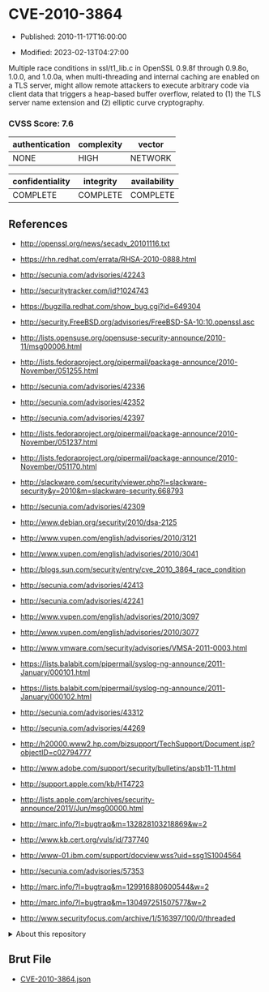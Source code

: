 # CVE-2010-3864

- Published: 2010-11-17T16:00:00

- Modified: 2023-02-13T04:27:00

Multiple race conditions in ssl/t1_lib.c in OpenSSL 0.9.8f through 0.9.8o, 1.0.0, and 1.0.0a, when multi-threading and internal caching are enabled on a TLS server, might allow remote attackers to execute arbitrary code via client data that triggers a heap-based buffer overflow, related to (1) the TLS server name extension and (2) elliptic curve cryptography.

### CVSS Score: **7.6**

| authentication | complexity | vector |
| --- | --- | --- |
| NONE | HIGH | NETWORK |

| confidentiality | integrity | availability |
| --- | --- | --- |
| COMPLETE | COMPLETE | COMPLETE |

## References

* http://openssl.org/news/secadv_20101116.txt

* https://rhn.redhat.com/errata/RHSA-2010-0888.html

* http://secunia.com/advisories/42243

* http://securitytracker.com/id?1024743

* https://bugzilla.redhat.com/show_bug.cgi?id=649304

* http://security.FreeBSD.org/advisories/FreeBSD-SA-10:10.openssl.asc

* http://lists.opensuse.org/opensuse-security-announce/2010-11/msg00006.html

* http://lists.fedoraproject.org/pipermail/package-announce/2010-November/051255.html

* http://secunia.com/advisories/42336

* http://secunia.com/advisories/42352

* http://secunia.com/advisories/42397

* http://lists.fedoraproject.org/pipermail/package-announce/2010-November/051237.html

* http://lists.fedoraproject.org/pipermail/package-announce/2010-November/051170.html

* http://slackware.com/security/viewer.php?l=slackware-security&y=2010&m=slackware-security.668793

* http://secunia.com/advisories/42309

* http://www.debian.org/security/2010/dsa-2125

* http://www.vupen.com/english/advisories/2010/3121

* http://www.vupen.com/english/advisories/2010/3041

* http://blogs.sun.com/security/entry/cve_2010_3864_race_condition

* http://secunia.com/advisories/42413

* http://secunia.com/advisories/42241

* http://www.vupen.com/english/advisories/2010/3097

* http://www.vupen.com/english/advisories/2010/3077

* http://www.vmware.com/security/advisories/VMSA-2011-0003.html

* https://lists.balabit.com/pipermail/syslog-ng-announce/2011-January/000101.html

* https://lists.balabit.com/pipermail/syslog-ng-announce/2011-January/000102.html

* http://secunia.com/advisories/43312

* http://secunia.com/advisories/44269

* http://h20000.www2.hp.com/bizsupport/TechSupport/Document.jsp?objectID=c02794777

* http://www.adobe.com/support/security/bulletins/apsb11-11.html

* http://support.apple.com/kb/HT4723

* http://lists.apple.com/archives/security-announce/2011//Jun/msg00000.html

* http://marc.info/?l=bugtraq&m=132828103218869&w=2

* http://www.kb.cert.org/vuls/id/737740

* http://www-01.ibm.com/support/docview.wss?uid=ssg1S1004564

* http://secunia.com/advisories/57353

* http://marc.info/?l=bugtraq&m=129916880600544&w=2

* http://marc.info/?l=bugtraq&m=130497251507577&w=2

* http://www.securityfocus.com/archive/1/516397/100/0/threaded

<details>
<summary>About this repository</summary> 

  This repository is part of the project [Live Hack CVE](https://github.com/Live-Hack-CVE). Main website can be found [www.live-hack.org](https://www.live-hack.org) 
  
  Made by [Sn0wAlice](https://github.com/Sn0wAlice) for the people that care about security and need to have a feed of the latest CVEs. Hope you enjoy it, don't forget to star the repo and follow me on [Twitter](https://twitter.com/Sn0wAlice) and [Github](https://github.com/Sn0wAlice). And that is my [personnal website](https://www.alice-snow.me/)

  - [Home Page](https://github.com/Live-Hack-CVE)
  - [Framework](https://github.com/Live-Hack-CVE/cve-framework)
  - [CVE database](https://github.com/Live-Hack-CVE/full_database)
  - [Changelog](https://github.com/Live-Hack-CVE/Changelog)
</details>

## Brut File

* [CVE-2010-3864.json](https://raw.githubusercontent.com/Live-Hack-CVE/full_database/main/cves/2010/CVE-2010-3864.json)

